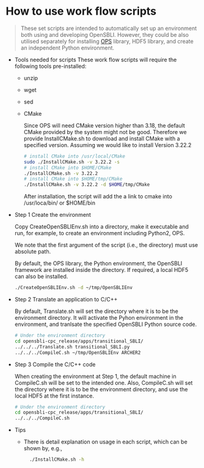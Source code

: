# How to use work flow scripts

> These set scripts are intended to automatically set up an environment both using and developing OpenSBLI. However, they could be also utilised separately for installing [OPS](https://github.com/OP-DSL/OPS) library, HDF5 library, and create an independent Python environment. 

- Tools needed for scripts
  These work flow scripts will require the following tools pre-installed:

  - unzip
  - wget
  - sed
  - CMake

    Since OPS will need CMake version higher than 3.18, the default CMake provided by the system might not be good. Therefore we provide InstallCMake.sh to download and install CMake with a specified version. Assuming we would like to install Version 3.22.2

    ```bash
    # install CMake into /usr/local/CMake
    sudo ./InstallCMake.sh -v 3.22.2 -s
    # install CMake into $HOME/CMake
    ./InstallCMake.sh -v 3.22.2
    # install CMake into $HOME/tmp/CMake
    ./InstallCMake.sh -v 3.22.2 -d $HOME/tmp/CMake

    ```
    After installation, the script will add the a link to cmake into /usr/loca/bin/ or $HOME/bin
- Step 1 Create the environment

  Copy CreateOpenSBLIEnv.sh into a directory, make it executable and run, for example, to create an environment including Python2, OPS.

  We note that the first argument of the script (i.e., the directory) must use absolute path.

  By default, the OPS library, the Python environment, the OpenSBLI framework are installed inside the directory. If required, a local HDF5 can also be installed.

  ```bash
  ./CreateOpenSBLIEnv.sh -d ~/tmp/OpenSBLIEnv
  ```
- Step 2 Translate an application to C/C++

  By default, Translate.sh will set the directory where it is to be the environment directory. It will activate the Pyhon environment in the environment, and tranlsate the specified OpenSBLI Python source code.

  ```bash
  # Under the environment directory
  cd opensbli-cpc_release/apps/transitional_SBLI/
  ../../../Translate.sh transitional_SBLI.py
  ../../../CompileC.sh ~/tmp/OpenSBLIEnv ARCHER2
  ```
- Step 3 Compile the C/C++ code

  When creating the environment at Step 1, the default machine in CompileC.sh will be set to the intended one. Also, CompileC.sh will set the directory where it is to be the environment directory, and use the local HDF5 at the first instance.

  ```bash
  # Under the environment directory
  cd opensbli-cpc_release/apps/transitional_SBLI/
  ../../../CompileC.sh
  ```
- Tips

  - There is detail explanation on usage in each script, which can be shown by, e.g.,

    ```bash
      ./InstallCMake.sh -h
    ```

